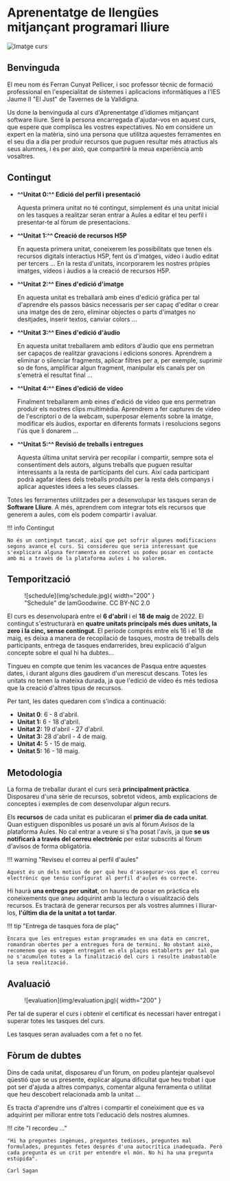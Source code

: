 # Aprenentatge de llengües mitjançant programari lliure

![Imatge curs](img/Aprenentatge-de-llengues-mitjancant-programari-lliure-1.png)

## Benvinguda

El meu nom és Ferran Cunyat Pellicer, i soc professor tècnic de formació professional en l'especialitat de sistemes i aplicacions informàtiques a l'IES Jaume II "El Just" de Tavernes de la Valldigna. 

Us done la benvinguda al curs d'Aprenentatge d'idiomes mitjançant software lliure. Seré la persona encarregada d'ajudar-vos en aquest curs, que espere que complisca les vostres expectatives. No em considere un expert en la matèria, sinó una persona que utilitza aquestes ferramentes en el seu dia a dia per produir recursos que puguen resultar més atractius als seus alumnes, i és per això, que compartiré la meua experiència amb vosaltres.

## Contingut

- **^^Unitat 0:^^ Edició del perfil i presentació**

    Aquesta primera unitat no té contingut, simplement és una unitat inicial on les tasques a realitzar seran entrar a Aules a editar el teu perfil i presentar-te al fòrum de presentacions.
  

- **^^Unitat 1:^^ Creació de recursos H5P**

    En aquesta primera unitat, coneixerem les possibilitats que tenen els recursos digitals interactius H5P, fent ús d'imatges, vídeo i àudio editat per tercers ... En la resta d'unitats, incorporarem les nostres pròpies imatges, vídeos i àudios a la creació de recursos H5P.

- **^^Unitat 2:^^ Eines d'edició d'imatge**
    
    En aquesta unitat es treballarà amb eines d'edició gràfica per tal d'aprendre els passos bàsics necessaris per ser capaç d'editar o crear una imatge des de zero, eliminar objectes o parts d'imatges no desitjades, inserir textos, canviar colors ... 

- **^^Unitat 3:^^ Eines d'edició d'àudio**
    
    En aquesta unitat treballarem amb editors d'àudio que ens permetran ser capaços de realitzar gravacions i edicions sonores. Aprendrem a eliminar o silenciar fragments, aplicar filtres per a, per exemple, suprimir so de fons, amplificar algun fragment, manipular els canals per on s'emetrà el resultat final ...

- **^^Unitat 4:^^ Eines d'edició de vídeo**

    Finalment treballarem amb eines d'edició de vídeo que ens permetran produir els nostres clips multimèdia. Aprendrem a fer captures de vídeo de l'escriptori o de la webcam, superposar elements sobre la imatge, modificar els àudios, exportar en diferents formats i resolucions segons l'ús que li donarem ...

- **^^Unitat 5:^^ Revisió de treballs i entregues**
    
    Aquesta última unitat servirà per recopilar i compartir, sempre sota el consentiment dels autors, alguns treballs que puguen resultar interessants a la resta de participants del curs. Així cada participant podrà agafar idees dels treballs produïts per la resta dels companys i aplicar aquestes idees a les seues classes.

Totes les ferramentes utilitzades per a desenvolupar les tasques seran de **Software Lliure**. A més, aprendrem com integrar tots els recursos que generem a aules, com els podem compartir i avaluar.

!!! info Contingut 

    No és un contingut tancat, així que pot sofrir algunes modificacions segons avance el curs. Si considereu que seria interessant que s'explicara alguna ferramenta en concret us podeu posar en contacte amb mi a través de la plataforma aules i ho valorem.

## Temporització

<figure markdown>
  ![schedule](img/schedule.jpg){ width="200" }
  <figcaption>"Schedule" de IamGoodwine. CC BY-NC 2.0</figcaption>
</figure>

El curs es desenvoluparà entre el **6 d'abril** i el **18 de maig** de 2022. El contingut s'estructurarà en **quatre unitats principals més dues unitats, la zero i la cinc, sense contingut**. El període comprés entre els 16 i el 18 de maig, es deixa a manera de recopilació de tasques, mostra de treballs dels participants, entrega de tasques endarrerides, breu explicació d'algun concepte sobre el qual hi ha dubtes...

Tingueu en compte que tenim les vacances de Pasqua entre aquestes dates, i durant alguns dies gaudirem d'un merescut descans. Totes les unitats no tenen la mateixa durada, ja que l'edició de vídeo és més tediosa que la creació d'altres tipus de recursos.

Per tant, les dates quedaren com s'indica a continuació:

- **Unitat 0**: 6 - 8 d'abril.
- **Unitat 1:** 6 - 18 d'abril.
- **Unitat 2:** 19 d'abril - 27 d'abril.
- **Unitat 3:** 28 d'abril - 4 de maig.
- **Unitat 4:** 5 - 15 de maig.
- **Unitat 5:** 16 - 18 maig.

## Metodologia

La forma de treballar durant el curs serà **principalment pràctica**. Disposareu d'una sèrie de recursos, sobretot vídeos, amb explicacions de conceptes i exemples de com desenvolupar algun recurs. 

Els **recursos** de cada unitat es publicaran el **primer dia de cada unitat**. Quan estiguen disponibles us posaré un avís al fòrum *Avisos* de la plataforma Aules. No cal entrar a veure si s'ha posat l'avís, ja que **se us notificarà a través del correu electrònic** per estar subscrits al fòrum d'avisos de forma obligatòria. 

!!! warning "Reviseu el correu al perfil d'aules"

    Aquest és un dels motius de per què heu d'assegurar-vos que el correu electrònic que teniu configurat al perfil d'aules és correcte.

Hi haurà **una entrega per unitat**, on haureu de posar en pràctica els coneixements que aneu adquirint amb la lectura o visualització dels recursos. Es tractarà de generar recursos per als vostres alumnes i lliurar-los, **l'últim dia de la unitat a tot tardar**.

!!! tip "Entrega de tasques fora de plaç"

    Encara que les entregues estan programades en una data en concret, romandran obertes per a entregues fora de termini. No obstant això, recomenem que es vagen entregant en els plaços establerts per tal que no s'acumulen totes a la finalització del curs i resulte inabastable la seua realització.

## Avaluació

<figure markdown>
  ![evaluation](img/evaluation.jpg){ width="200" }
</figure>

Per tal de superar el curs i obtenir el certificat és necessari haver entregat i superar totes les tasques del curs.

Les tasques seran avaluades com a fet o no fet. 

## Fòrum de dubtes

Dins de cada unitat, disposareu d'un fòrum, on podeu plantejar qualsevol qüestió que se us presente, explicar alguna dificultat que heu trobat i que pot ser d'ajuda a altres companys, comentar alguna ferramenta o utilitat que heu descobert relacionada amb la unitat ...

Es tracta d'aprendre uns d'altres i compartir el coneiximent que es va adquirint per millorar entre tots l'educació dels nostres alumnes.


!!! cite "I recordeu ..."

    "Hi ha preguntes ingènues, preguntes tedioses, preguntes mal formulades, preguntes fetes després d'una autocrítica inadequada. Però cada pregunta és un crit per entendre el món. No hi ha una pregunta estúpida". 
    
    Carl Sagan